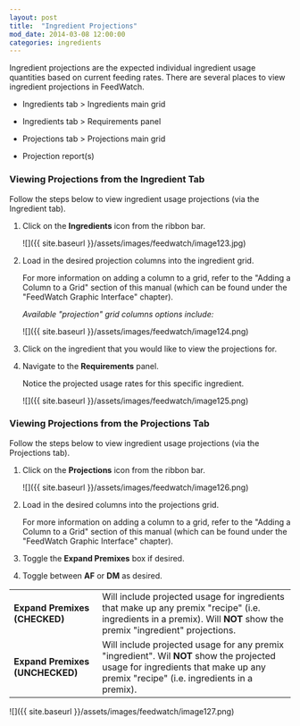 ```yaml
---
layout: post
title:  "Ingredient Projections"
mod_date: 2014-03-08 12:00:00
categories: ingredients
---
```


Ingredient projections are the expected individual ingredient usage quantities based on current feeding rates. There are several places to view ingredient projections in FeedWatch.

* Ingredients tab \> Ingredients main grid

* Ingredients tab \> Requirements panel

* Projections tab \> Projections main grid

* Projection report(s)




### Viewing Projections from the Ingredient Tab

Follow the steps below to view ingredient usage projections (via the Ingredient tab).

1.  Click on the **Ingredients** icon from the ribbon bar.

    ![]({{ site.baseurl }}/assets/images/feedwatch/image123.jpg)

2.  Load in the desired projection columns into the ingredient grid.

    For more information on adding a column to a grid, refer to the "Adding a Column to a Grid" section of this manual (which can be found under the "FeedWatch Graphic Interface" chapter).

    *Available "projection" grid columns options include:*

    ![]({{ site.baseurl }}/assets/images/feedwatch/image124.png)

3.  Click on the ingredient that you would like to view the projections for.

4.  Navigate to the **Requirements** panel.

    Notice the projected usage rates for this specific ingredient.

    ![]({{ site.baseurl }}/assets/images/feedwatch/image125.png)


### Viewing Projections from the Projections Tab

Follow the steps below to view ingredient usage projections (via the
Projections tab).

1.  Click on the **Projections** icon from the ribbon bar.

    ![]({{ site.baseurl }}/assets/images/feedwatch/image126.png)

2.  Load in the desired columns into the projections grid.

    For more information on adding a column to a grid, refer to the "Adding a Column to a Grid" section of this manual (which can be found under the "FeedWatch Graphic Interface" chapter).

3.  Toggle the **Expand Premixes** box if desired.

4.  Toggle between **AF** or **DM** as desired.

  |   |   |
  |---|---|
  | **Expand Premixes (CHECKED)** | Will include projected usage for ingredients that make up any premix "recipe" (i.e. ingredients in a premix). Will **NOT** show the premix "ingredient" projections. |
  | **Expand Premixes (UNCHECKED)** | Will include projected usage for any premix "ingredient". Wil **NOT** show the projected usage for ingredients that make up any premix "recipe" (i.e. ingredients in a premix). |


  ![]({{ site.baseurl }}/assets/images/feedwatch/image127.png)
